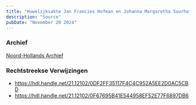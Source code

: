 ```yaml
---
title: "Huwelijksakte Jan Francies Hofman en Johanna Margaretha Suurhoff 24-08-1933"
description: "Source"
pubDate: "November 20 2024"
---
```


### Archief
[Noord-Hollands Archief](https://noord-hollandsarchief.nl/)

### Rechtstreekse Verwijzingen
- https://hdl.handle.net/21.12102/0DF2FF35117F4C4C952A5EE2D0AC5CBD
- https://hdl.handle.net/21.12102/0F67695B41E544958EF52E77F6897DB6
